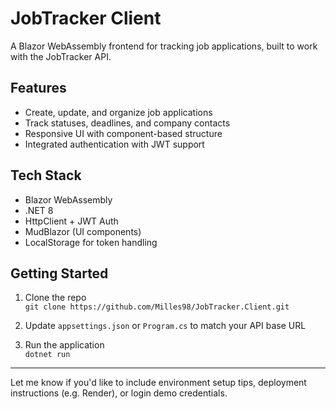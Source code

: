 # JobTracker Client

A Blazor WebAssembly frontend for tracking job applications, built to work with the JobTracker API.

## Features

- Create, update, and organize job applications
- Track statuses, deadlines, and company contacts
- Responsive UI with component-based structure
- Integrated authentication with JWT support

## Tech Stack

- Blazor WebAssembly
- .NET 8
- HttpClient + JWT Auth
- MudBlazor (UI components)
- LocalStorage for token handling

## Getting Started

1. Clone the repo  
   `git clone https://github.com/Milles98/JobTracker.Client.git`

2. Update `appsettings.json` or `Program.cs` to match your API base URL

3. Run the application  
   `dotnet run`

---

Let me know if you'd like to include environment setup tips, deployment instructions (e.g. Render), or login demo credentials.
